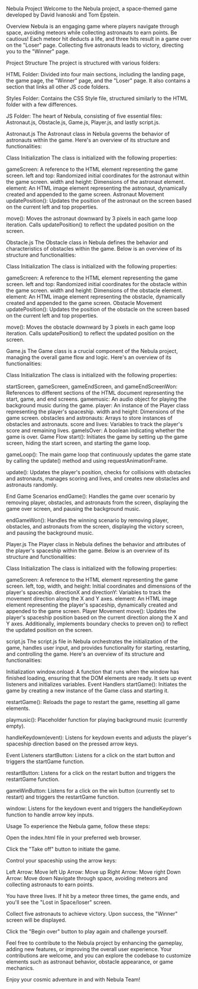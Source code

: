 Nebula Project
Welcome to the Nebula project, a space-themed game developed by David Ivanoski and Tom Epstein.

Overview
Nebula is an engaging game where players navigate through space, avoiding meteors while collecting astronauts to earn points. Be cautious! Each meteor hit deducts a life, and three hits result in a game over on the "Loser" page. Collecting five astronauts leads to victory, directing you to the "Winner" page.

Project Structure
The project is structured with various folders:

HTML Folder: Divided into four main sections, including the landing page, the game page, the "Winner" page, and the "Loser" page. It also contains a section that links all other JS code folders.

Styles Folder: Contains the CSS Style file, structured similarly to the HTML folder with a few differences.

JS Folder: The heart of Nebula, consisting of five essential files:
Astronaut.js,  Obstacle.js,  Game.js,  Player.js, and lastly  script.js.

Astronaut.js
The Astronaut class in Nebula governs the behavior of astronauts within the game. Here's an overview of its structure and functionalities:

Class Initialization
The class is initialized with the following properties:

gameScreen: A reference to the HTML element representing the game screen.
left and top: Randomized initial coordinates for the astronaut within the game screen.
width and height: Dimensions of the astronaut element.
element: An HTML image element representing the astronaut, dynamically created and appended to the game screen.
Astronaut Movement
updatePosition(): Updates the position of the astronaut on the screen based on the current left and top properties.

move(): Moves the astronaut downward by 3 pixels in each game loop iteration. Calls updatePosition() to reflect the updated position on the screen.

Obstacle.js
The Obstacle class in Nebula defines the behavior and characteristics of obstacles within the game. Below is an overview of its structure and functionalities:

Class Initialization
The class is initialized with the following properties:

gameScreen: A reference to the HTML element representing the game screen.
left and top: Randomized initial coordinates for the obstacle within the game screen.
width and height: Dimensions of the obstacle element.
element: An HTML image element representing the obstacle, dynamically created and appended to the game screen.
Obstacle Movement
updatePosition(): Updates the position of the obstacle on the screen based on the current left and top properties.

move(): Moves the obstacle downward by 3 pixels in each game loop iteration. Calls updatePosition() to reflect the updated position on the screen.

Game.js
The Game class is a crucial component of the Nebula project, managing the overall game flow and logic. Here's an overview of its functionalities:

Class Initialization
The class is initialized with the following properties:

startScreen, gameScreen, gameEndScreen, and gameEndScreenWon: References to different sections of the HTML document representing the start, game, and end screens.
gamemusic: An audio object for playing the background music during the game.
player: An instance of the Player class representing the player's spaceship.
width and height: Dimensions of the game screen.
obstacles and astronauts: Arrays to store instances of obstacles and astronauts.
score and lives: Variables to track the player's score and remaining lives.
gameIsOver: A boolean indicating whether the game is over.
Game Flow
start(): Initiates the game by setting up the game screen, hiding the start screen, and starting the game loop.

gameLoop(): The main game loop that continuously updates the game state by calling the update() method and using requestAnimationFrame.

update(): Updates the player's position, checks for collisions with obstacles and astronauts, manages scoring and lives, and creates new obstacles and astronauts randomly.

End Game Scenarios
endGame(): Handles the game over scenario by removing player, obstacles, and astronauts from the screen, displaying the game over screen, and pausing the background music.

endGameWon(): Handles the winning scenario by removing player, obstacles, and astronauts from the screen, displaying the victory screen, and pausing the background music.


Player.js
The Player class in Nebula defines the behavior and attributes of the player's spaceship within the game. Below is an overview of its structure and functionalities:

Class Initialization
The class is initialized with the following properties:

gameScreen: A reference to the HTML element representing the game screen.
left, top, width, and height: Initial coordinates and dimensions of the player's spaceship.
directionX and directionY: Variables to track the movement direction along the X and Y axes.
element: An HTML image element representing the player's spaceship, dynamically created and appended to the game screen.
Player Movement
move(): Updates the player's spaceship position based on the current direction along the X and Y axes. Additionally, implements boundary checks to preven on() to reflect the updated position on the screen.


script.js
The script.js file in Nebula orchestrates the initialization of the game, handles user input, and provides functionality for starting, restarting, and controlling the game. Here's an overview of its structure and functionalities:

Initialization
window.onload: A function that runs when the window has finished loading, ensuring that the DOM elements are ready. It sets up event listeners and initializes variables.
Event Handlers
startGame(): Initiates the game by creating a new instance of the Game class and starting it.

restartGame(): Reloads the page to restart the game, resetting all game elements.

playmusic(): Placeholder function for playing background music (currently empty).

handleKeydown(event): Listens for keydown events and adjusts the player's spaceship direction based on the pressed arrow keys.

Event Listeners
startButton: Listens for a click on the start button and triggers the startGame function.

restartButton: Listens for a click on the restart button and triggers the restartGame function.

gameWinButton: Listens for a click on the win button (currently set to restart) and triggers the restartGame function.

window: Listens for the keydown event and triggers the handleKeydown function to handle arrow key inputs.

Usage
To experience the Nebula game, follow these steps:

Open the index.html file in your preferred web browser.

Click the "Take off" button to initiate the game.

Control your spaceship using the arrow keys:

Left Arrow: Move left
Up Arrow: Move up
Right Arrow: Move right
Down Arrow: Move down
Navigate through space, avoiding meteors and collecting astronauts to earn points.

You have three lives. If hit by a meteor three times, the game ends, and you'll see the "Lost in Space/loser" screen.

Collect five astronauts to achieve victory. Upon success, the "Winner" screen will be displayed.

Click the "Begin over" button to play again and challenge yourself.

Feel free to contribute to the Nebula project by enhancing the gameplay, adding new features, or improving the overall user experience. Your contributions are welcome, and you can explore the codebase to customize elements such as astronaut behavior, obstacle appearance, or game mechanics.

Enjoy your cosmic adventure in and with Nebula Team!





 
